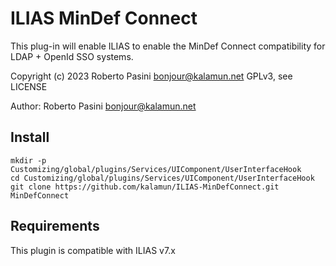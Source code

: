 # ILIAS MinDef Connect
This plug-in will enable ILIAS to enable the MinDef Connect compatibility for LDAP + OpenId SSO systems.

Copyright (c) 2023 Roberto Pasini <bonjour@kalamun.net>
GPLv3, see LICENSE

Author: Roberto Pasini <bonjour@kalamun.net>

## Install

```
mkdir -p Customizing/global/plugins/Services/UIComponent/UserInterfaceHook
cd Customizing/global/plugins/Services/UIComponent/UserInterfaceHook
git clone https://github.com/kalamun/ILIAS-MinDefConnect.git MinDefConnect
```

## Requirements
This plugin is compatible with ILIAS v7.x
